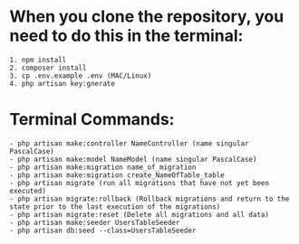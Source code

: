 # When you clone the repository, you need to do this in the terminal:
    1. npm install
    2. composer install
    3. cp .env.example .env (MAC/Linux)
    4. php artisan key:gnerate

# Terminal Commands:
    - php artisan make:controller NameController (name singular PascalCase)
    - php artisan make:model NameModel (name singular PascalCase)
    - php artisan make:migration name_of_migration
    - php artisan make:migration create_NameOfTable_table
    - php artisan migrate (run all migrations that have not yet been executed)
    - php artisan migrate:rollback (Rollback migrations and return to the state prior to the last execution of the migrations)
    - php artisan migrate:reset (Delete all migrations and all data)
    - php artisan make:seeder UsersTableSeeder
    - php artisan db:seed --class=UsersTableSeeder
    


    

    




